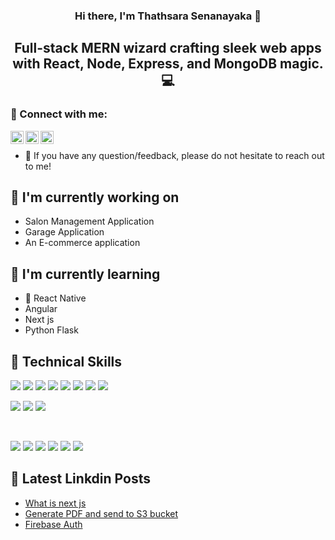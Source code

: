 
<h3 align="center">
Hi there, I'm  Thathsara Senanayaka</a> 👋
</h3>

<h2 align="center" color='red'>
Full-stack MERN wizard crafting sleek web apps with React, Node, Express, and MongoDB magic.💻
</h2> 


### 🤝 Connect with me:

<a href="https://www.linkedin.com/in/thathsara-senanayaka2003-onlne/"><img align="left" src="https://raw.githubusercontent.com/yushi1007/yushi1007/main/images/linkedin.svg" alt="Saraa | LinkedIn" width="21px"/></a>
<a href="https://www.instagram.com/thathsarasenanayaka404/"><img align="left" src="https://raw.githubusercontent.com/yushi1007/yushi1007/main/images/instagram.svg" alt="Yu Shi | Instagram" width="21px"/></a>
<a href="https://www.hackerrank.com/thathsarasenana1"><img align="left" src="https://is3-ssl.mzstatic.com/image/thumb/Podcasts125/v4/30/10/3e/30103e39-c0c5-89d3-3b47-994a044edd0a/mza_9947415717584090749.png/313x0w.webp" alt="Yu Shi | Medium" width="21px"/></a>
</br>
- 💬 If you have any question/feedback, please do not hesitate to reach out to me!

## 🔭 I'm currently working on

- Salon Management Application
- Garage Application
- An E-commerce application

## 🌱 I'm currently learning

- 📱 React Native
- Angular
- Next js
- Python Flask

## 💼 Technical Skills

![](https://img.shields.io/badge/Code-React-informational?style=flat&logo=react&color=61DAFB)
![](https://img.shields.io/badge/Code-Redux-informational?style=flat&logo=Redux&color=764ABC)
![](https://img.shields.io/badge/Code-Python-informational?style=flat&logo=Python&color=764ABC)
![](https://img.shields.io/badge/Code-JavaScript-informational?style=flat&logo=JavaScript&color=F7DF1E)
![](https://img.shields.io/badge/Code-HTML5-informational?style=flat&logo=HTML5&color=E34F26)
![](https://img.shields.io/badge/Code-MongoDB-informational?style=flat&logo=Mongo&color=00FF00)
![](https://img.shields.io/badge/Code-MySQL-informational?style=flat&logo=SQLite&color=003B57)
![](https://img.shields.io/badge/Code-Express-informational?style=flat&logo=express&color=003B57)
</br>

![](https://img.shields.io/badge/Style-Bootstrap-informational?style=flat&logo=Bootstrap&color=7952B3)
![](https://img.shields.io/badge/Style-CSS3-informational?style=flat&logo=CSS3&color=1572B6)
![](https://img.shields.io/badge/Style-styled--components-informational?style=flat&logo=styled-components&color=DB7093)


</br>

![](https://img.shields.io/badge/Tools-Figma-informational?style=flat&logo=Figma&color=F24E1E)
![](https://img.shields.io/badge/Tools-NPM-informational?style=flat&logo=NPM&color=CB3837)
![](https://img.shields.io/badge/Tools-Heroku-informational?style=flat&logo=Heroku&color=430098)
![](https://img.shields.io/badge/Tools-Netlify-informational?style=flat&logo=netlify&color=00C7B7)
![](https://img.shields.io/badge/Tools-Git-informational?style=flat&logo=Git&color=F05032)
![](https://img.shields.io/badge/Tools-GitHub-informational?style=flat&logo=GitHub&color=181717)

## 📝 Latest Linkdin Posts

- [What is next js](https://www.linkedin.com/posts/thathsara-senanayaka2003-onlne_nextjs-jsabrwithabrsaraa-reactabrjs-activity-7017036910804037632-vAPM?utm_source=share&utm_medium=member_desktop)
- [Generate PDF and send to S3 bucket](https://www.linkedin.com/posts/thathsara-senanayaka2003-onlne_aws-nodejs-cloud-activity-7012143254322262016-9d1s?utm_source=share&utm_medium=member_desktop)
- [Firebase Auth](https://www.linkedin.com/posts/thathsara-senanayaka2003-onlne_firebase-security-idp-activity-7011924852752228352-vPvS?utm_source=share&utm_medium=member_desktop)


